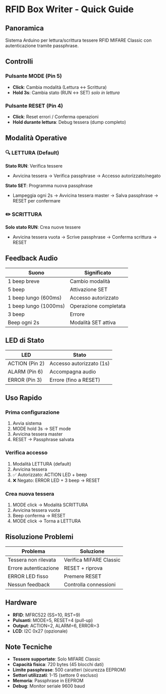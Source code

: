 # RFID Box Writer - Quick Guide

## Panoramica
Sistema Arduino per lettura/scrittura tessere RFID MIFARE Classic con autenticazione tramite passphrase.

## Controlli

### Pulsante MODE (Pin 5)
- **Click**: Cambia modalità (Lettura ↔ Scrittura)
- **Hold 3s**: Cambia stato (RUN ↔ SET) *solo in lettura*

### Pulsante RESET (Pin 4)
- **Click**: Reset errori / Conferma operazioni
- **Hold durante lettura**: Debug tessera (dump completo)

## Modalità Operative

### 🔍 LETTURA (Default)
**Stato RUN**: Verifica tessere
- Avvicina tessera → Verifica passphrase → Accesso autorizzato/negato

**Stato SET**: Programma nuova passphrase
- Lampeggia ogni 2s → Avvicina tessera master → Salva passphrase → RESET per confermare

### ✏️ SCRITTURA
**Solo stato RUN**: Crea nuove tessere
- Avvicina tessera vuota → Scrive passphrase → Conferma scrittura → RESET

## Feedback Audio

| Suono | Significato |
|-------|-------------|
| 1 beep breve | Cambio modalità |
| 5 beep | Attivazione SET |
| 1 beep lungo (600ms) | Accesso autorizzato |
| 1 beep lungo (1000ms) | Operazione completata |
| 3 beep | Errore |
| Beep ogni 2s | Modalità SET attiva |

## LED di Stato

| LED | Stato |
|-----|-------|
| ACTION (Pin 2) | Accesso autorizzato (1s) |
| ALARM (Pin 6) | Accompagna audio |
| ERROR (Pin 3) | Errore (fino a RESET) |

## Uso Rapido

### Prima configurazione
1. Avvia sistema
2. MODE hold 3s → SET mode
3. Avvicina tessera master
4. RESET → Passphrase salvata

### Verifica accesso
1. Modalità LETTURA (default)
2. Avvicina tessera
3. ✅ Autorizzato: ACTION LED + beep
4. ❌ Negato: ERROR LED + 3 beep → RESET

### Crea nuova tessera
1. MODE click → Modalità SCRITTURA
2. Avvicina tessera vuota
3. Beep conferma → RESET
4. MODE click → Torna a LETTURA

## Risoluzione Problemi

| Problema | Soluzione |
|----------|-----------|
| Tessera non rilevata | Verifica MIFARE Classic |
| Errore autenticazione | RESET + riprova |
| ERROR LED fisso | Premere RESET |
| Nessun feedback | Controlla connessioni |

## Hardware

- **RFID**: MFRC522 (SS=10, RST=9)
- **Pulsanti**: MODE=5, RESET=4 (pull-up)
- **Output**: ACTION=2, ALARM=6, ERROR=3
- **LCD**: I2C 0x27 (opzionale)

## Note Tecniche
- **Tessere supportate**: Solo MIFARE Classic
- **Capacità fisica**: 720 bytes (45 blocchi dati)
- **Limite passphrase**: 500 caratteri (sicurezza EEPROM)
- **Settori utilizzati**: 1-15 (settore 0 escluso)
- **Memoria**: Passphrase in EEPROM
- **Debug**: Monitor seriale 9600 baud